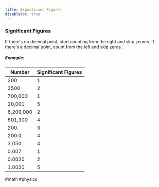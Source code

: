 ```yaml
---
title: Significant Figures
disableToc: true
---
```


### Significant Figures
If there's no decimal point, start counting from the right and skip zeroes.
If there's a decimal point, count from the left and skip zeros.

##### Example:
| Number    | Significant Figures |
| --------- | ------------------- |
| 200       | 1                   |
| 3500      | 2                   |
| 700,000   | 1                   |
| 20,001    | 5                   |
| 6,200,000 | 2                   |
| 801,300   | 4                   |
| 200.      | 3                   |
| 200.0     | 4                   |
| 3.050     | 4                   |
| 0.007     | 1                   |
| 0.0020    | 2                   |
| 1.0020    | 5                   |

#math #physics 
